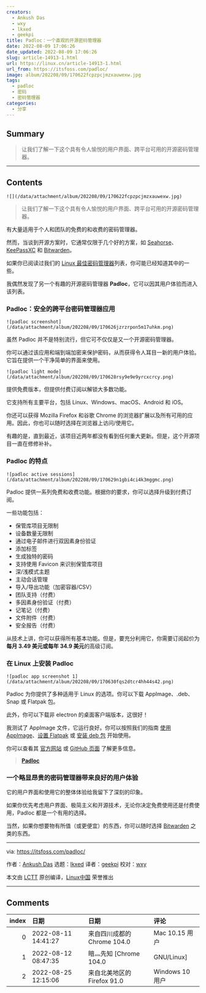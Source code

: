 ```yaml
---
creators:
  - Ankush Das
  - wxy
  - lkxed
  - geekpi
title: Padloc：一个直观的开源密码管理器
date: 2022-08-09 17:06:26
date_updated: 2022-08-09 17:06:26
slug: article-14913-1.html
url: https://linux.cn/article-14913-1.html
url_from: https://itsfoss.com/padloc/
image: album/202208/09/170622fcpzpcjmzxauwexw.jpg
tags:
  - padloc
  - 密码
  - 密码管理器
categories:
  - 分享
---
```


## Summary

> 让我们了解一下这个具有令人愉悦的用户界面、跨平台可用的开源密码管理器。

***

<!-- more -->

## Contents

`![](/data/attachment/album/202208/09/170622fcpzpcjmzxauwexw.jpg)`

> 
> 让我们了解一下这个具有令人愉悦的用户界面、跨平台可用的开源密码管理器。
> 
> 
> 

有大量适用于个人和团队的免费的和收费的密码管理器。

然而，当谈到开源方案时，它通常仅限于几个好的方案，如 [Seahorse](https://itsfoss.com/seahorse/)、[KeePassXC](https://itsfoss.com/keepassxc/) 和 [Bitwarden](https://itsfoss.com/bitwarden/)。

如果你已阅读过我们的 [Linux 最佳密码管理器](https://itsfoss.com/password-managers-linux/)列表，你可能已经知道其中的一些。

我偶然发现了另一个有趣的开源密码管理器 **Padloc**，它可以因其用户体验而进入该列表。

### Padloc：安全的跨平台密码管理器应用

`![padloc screenshot](/data/attachment/album/202208/09/170626jzrzrpon5m17uhkm.png)`

虽然 Padloc 并不是特别流行，但它可不仅仅是又一个开源密码管理器。

你可以通过该应用和端到端加密来保护密码，从而获得令人耳目一新的用户体验。它旨在提供一个干净简单的界面来使用。

`![padloc light mode](/data/attachment/album/202208/09/170628rsy9e9e9yrcxcrcy.png)`

提供免费版本，但提供付费订阅以解锁大多数功能。

它支持所有主要平台，包括 Linux、Windows、macOS、Android 和 iOS。

你还可以获得 Mozilla Firefox 和谷歌 Chrome 的浏览器扩展以及所有可用的应用。因此，你也可以随时选择在浏览器上访问/使用它。

有趣的是，直到最近，该项目近两年都没有看到任何重大更新。但是，这个开源项目一直在修修补补。

### Padloc 的特点

`![padloc active sessions](/data/attachment/album/202208/09/170629n1gbi4ci4k3mggmc.png)`

Padloc 提供一系列免费和收费功能。根据你的要求，你可以选择升级到付费订阅。

一些功能包括：

* 保管库项目无限制
* 设备数量无限制
* 通过电子邮件进行双因素身份验证
* 添加标签
* 生成独特的密码
* 支持使用 Favicon 来识别保管库项目
* 深/浅模式主题
* 主动会话管理
* 导入/导出功能（加密容器/CSV）
* 团队支持（付费）
* 多因素身份验证（付费）
* 记笔记（付费）
* 文件附件（付费）
* 安全报告（付费）

从技术上讲，你可以获得所有基本功能。但是，要充分利用它，你需要订阅起价为**每月 3.49 美元或每年 34.9 美元**的高级订阅。

### 在 Linux 上安装 Padloc

`![padloc app screenshot 1](/data/attachment/album/202208/09/170630fqs2dtcr4hh44s42.png)`

Padloc 为你提供了多种适用于 Linux 的选项。你可以下载 AppImage、.deb、Snap 或 Flatpak 包。

此外，你可以下载非 electron 的桌面客户端版本，这很好！

我测试了 AppImage 文件，它运行良好。你可以按照我们的指南 [使用 AppImage](https://itsfoss.com/use-appimage-linux/)、[设置 Flatpak](https://itsfoss.com/flatpak-guide/) 或 [安装 deb 包](https://itsfoss.com/install-deb-files-ubuntu/) 开始使用。

你可以查看其 [官方网站](https://padloc.app/) 或 [GitHub 页面](https://github.com/padloc/padloc) 了解更多信息。

> 
> **[Padloc](https://padloc.app/)**
> 
> 
> 

### 一个略显昂贵的密码管理器带来良好的用户体验

它的用户界面和使用它的整体体验给我留下了深刻的印象。

如果你优先考虑用户界面、极简主义和开源技术，无论你决定免费使用还是付费使用，Padloc 都是一个有用的选择。

当然，如果你想要物有所值（或更便宜）的东西，你可以随时选择 [Bitwarden](https://itsfoss.com/bitwarden/) 之类的东西。

---

via: <https://itsfoss.com/padloc/>

作者：[Ankush Das](https://itsfoss.com/author/ankush/) 选题：[lkxed](https://github.com/lkxed) 译者：[geekpi](https://github.com/geekpi) 校对：[wxy](https://github.com/wxy)

本文由 [LCTT](https://github.com/LCTT/TranslateProject) 原创编译，[Linux中国](https://linux.cn/) 荣誉推出

***

## Comments

|   index | 日期                | 日期                                        | 评论                                    |
|--------:|:--------------------|:--------------------------------------------|:----------------------------------------|
|       0 | 2022-08-11 14:41:27 | 来自四川成都的 Chrome 104.0|Mac 10.15 用户  | 安全不呢                                |
|       1 | 2022-08-12 08:47:35 | 暗灬先知 [Chrome 104.0|GNU/Linux]           | 点用没有，还不如bitwarden               |
|       2 | 2022-08-25 12:15:06 | 来自北美地区的 Firefox 91.0|Windows 10 用户 | 看着比bitwarden精致，但是功能还有待改进 |
